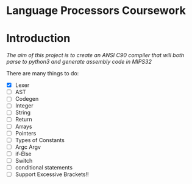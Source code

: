 Language Processors Coursework
==============================

Introduction
============

_The aim of this project is to create an ANSI C90 compiler that will both parse to python3 and generate assembly code in MIPS32_

There are many things to do:
- [x] Lexer
- [ ] AST
- [ ] Codegen
- [ ] Integer
- [ ] String
- [ ] Return
- [ ] Arrays
- [ ] Pointers
- [ ] Types of Constants
- [ ] Argc Argv
- [ ] if-Else
- [ ] Switch
- [ ] conditional statements
- [ ] Support Excessive Brackets!!

